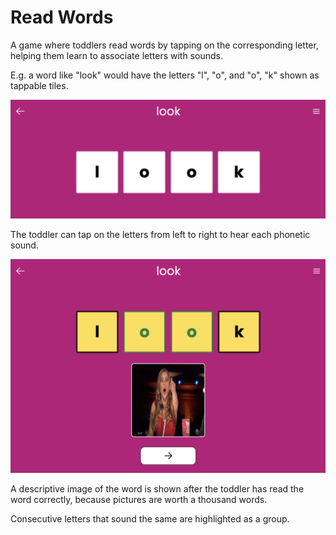 # Read Words

A game where toddlers read words by tapping on the corresponding letter, helping them learn to associate letters with sounds.

E.g. a word like "look" would have the letters "l", "o", and "o", "k" shown as tappable tiles.

![Read Words](../../../public/screenshots/read-words.png)

The toddler can tap on the letters from left to right to hear each phonetic sound.

![Read Words Filled](../../../public/screenshots/read-words-filled.png)

A descriptive image of the word is shown after the toddler has read the word correctly, because pictures are worth a thousand words.

Consecutive letters that sound the same are highlighted as a group.